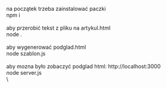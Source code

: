 na początek trzeba zainstalować paczki\
npm i \
\
aby przerobić tekst z pliku na artykul.html\
node .\
\
aby wygenerować podglad.html\
node szablon.js\
\
aby mozna było zobaczyć podglad html: http://localhost:3000\
node server.js\
\
